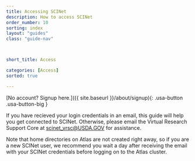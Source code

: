 ```yaml
---
title: Accessing SCINet
description: How to access SCINet
order_number: 10
sorting: index
layout: "guides"
class: "guide-nav"



short_title: Access

categories: [Access]
sorted: true

---
```


[No account? Signup here.]({{ site.baseurl }}/about/signup){: .usa-button .usa-button-big }

If you have recieved your login credentials in an email, this guide will help you get connected to SCINet.  Otherwise, please email the Virtual Research Support Core at [scinet_vrsc@USDA.GOV](mailto:scinet_vrsc@USDA.GOV?subject=account%20access) for assistance. <!--excerpt-->

Note that home directories on Atlas are not created right away, so if you are a new SCINet user, we recommend you wait a day after receiving the email with your SCINet credentials before logging on to the Atlas cluster.
